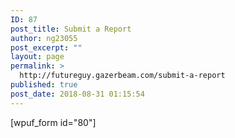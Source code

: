 ```yaml
---
ID: 87
post_title: Submit a Report
author: ng23055
post_excerpt: ""
layout: page
permalink: >
  http://futureguy.gazerbeam.com/submit-a-report
published: true
post_date: 2018-08-31 01:15:54
---
```

[wpuf_form id="80"]